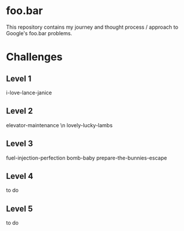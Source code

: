 # foo.bar
  This repository contains my journey and thought process / approach to Google's foo.bar problems.


# Challenges 

## Level 1
  i-love-lance-janice
  
## Level 2
  elevator-maintenance
  \n lovely-lucky-lambs

## Level 3
  fuel-injection-perfection
  bomb-baby
  prepare-the-bunnies-escape
  
## Level 4
  to do 
  
## Level 5 
  to do 
